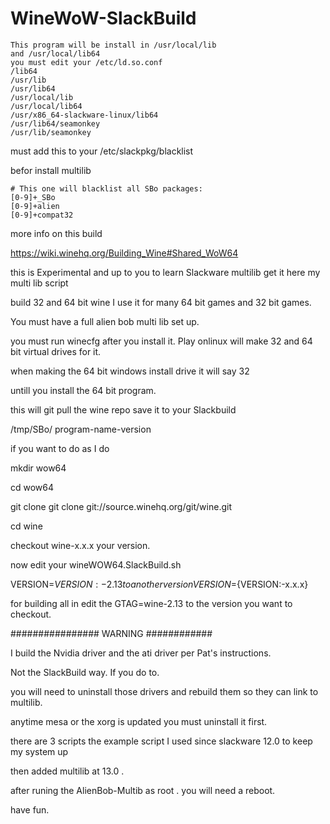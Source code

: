 # WineWoW-SlackBuild
~~~
This program will be install in /usr/local/lib
and /usr/local/lib64
you must edit your /etc/ld.so.conf
/lib64
/usr/lib
/usr/lib64
/usr/local/lib
/usr/local/lib64
/usr/x86_64-slackware-linux/lib64
/usr/lib64/seamonkey
/usr/lib/seamonkey
~~~
must add this to your /etc/slackpkg/blacklist

befor install multilib

~~~
# This one will blacklist all SBo packages:
[0-9]+_SBo
[0-9]+alien
[0-9]+compat32
~~~
more info on this build

https://wiki.winehq.org/Building_Wine#Shared_WoW64

this is Experimental and up to you to learn Slackware multilib
get it here
my multi lib script 

build 32 and 64 bit wine 
I use it for many 64 bit games and 32 bit games.

You must have a full alien bob multi lib set up.

you must run winecfg after you install it.
Play onlinux will make 32 and 64 bit virtual drives for it.

when making the 64 bit windows install drive it will say 32 

untill you install the 64 bit program.

this will git pull the wine repo save it to your Slackbuild 

/tmp/SBo/ program-name-version
 
if you want to do as I do  

mkdir wow64

cd wow64

git clone git clone git://source.winehq.org/git/wine.git 

cd wine

checkout wine-x.x.x your version. 

now edit your  wineWOW64.SlackBuild.sh

VERSION=${VERSION:-2.13} to another version VERSION=${VERSION:-x.x.x}

for building all in edit the GTAG=wine-2.13 to the version you want to checkout. 

################ WARNING ############

I build the Nvidia  driver and the ati driver per Pat's instructions.

Not the SlackBuild way.  If you do to.

you will need to uninstall those drivers and rebuild them so they can link to multilib.

anytime mesa or the xorg is updated you must uninstall it first.


there are 3 scripts the example script I used since slackware 12.0 to keep my system up

then added multilib at 13.0 .

after runing the AlienBob-Multib as root . you will need a reboot.

have fun. 



